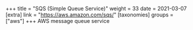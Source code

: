 +++
title = "SQS (Simple Queue Service)"
weight = 33
date = 2021-03-07
[extra]
link = "https://aws.amazon.com/sqs/"
[taxonomies]
groups = ["aws"]
+++
AWS message queue service

